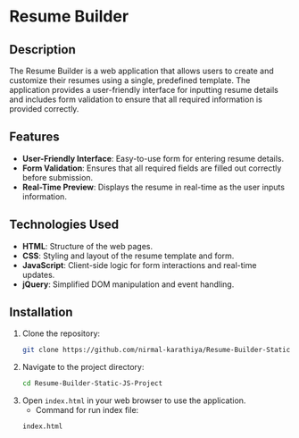 # Resume Builder

## Description

The Resume Builder is a web application that allows users to create and customize their resumes using a single, predefined template. The application provides a user-friendly interface for inputting resume details and includes form validation to ensure that all required information is provided correctly.

## Features

- **User-Friendly Interface**: Easy-to-use form for entering resume details.
- **Form Validation**: Ensures that all required fields are filled out correctly before submission.
- **Real-Time Preview**: Displays the resume in real-time as the user inputs information.

## Technologies Used

- **HTML**: Structure of the web pages.
- **CSS**: Styling and layout of the resume template and form.
- **JavaScript**: Client-side logic for form interactions and real-time updates.
- **jQuery**: Simplified DOM manipulation and event handling.

## Installation

1. Clone the repository:
   ```sh
   git clone https://github.com/nirmal-karathiya/Resume-Builder-Static-JS-Project.git
2. Navigate to the project directory:
   ```sh
   cd Resume-Builder-Static-JS-Project
3. Open `index.html` in your web browser to use the application.
   - Command for run index file:
   ```sh
   index.html
